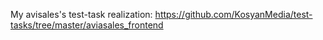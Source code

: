 My avisales's test-task realization: https://github.com/KosyanMedia/test-tasks/tree/master/aviasales_frontend

